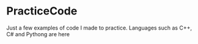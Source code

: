 # PracticeCode
Just a few examples of code I made to practice. Languages such as C++, C# and Pythong are here
